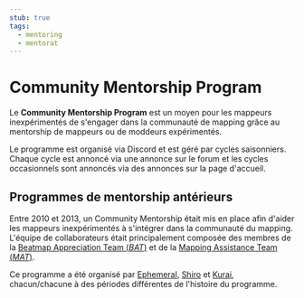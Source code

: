 ```yaml
---
stub: true
tags:
  - mentoring
  - mentorat
---
```


# Community Mentorship Program

Le **Community Mentorship Program** est un moyen pour les mappeurs inexpérimentés de s'engager dans la communauté de mapping grâce au mentorship de mappeurs ou de moddeurs expérimentés. 

Le programme est organisé via Discord et est géré par cycles saisonniers. Chaque cycle est annoncé via une annonce sur le forum et les cycles occasionnels sont annoncés via des annonces sur la page d'accueil.

## Programmes de mentorship antérieurs

Entre 2010 et 2013, un Community Mentorship était mis en place afin d'aider les mappeurs inexpérimentés à s'intégrer dans la communauté du mapping. L'équipe de collaborateurs était principalement composée des membres de la [Beatmap Appreciation Team (*BAT*)](/wiki/People/Beatmap_Appreciation_Team) et de la [Mapping Assistance Team (*MAT*)](/wiki/People/Mapping_Assistance_Team).

Ce programme a été organisé par [Ephemeral](https://osu.ppy.sh/users/102335), [Shiro](https://osu.ppy.sh/users/113005) et [Kurai](https://osu.ppy.sh/users/77089), chacun/chacune à des périodes différentes de l'histoire du programme.
